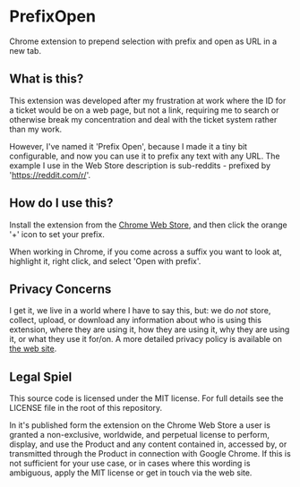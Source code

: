 # PrefixOpen
Chrome extension to prepend selection with prefix and open as URL in a new tab.

## What is this?
This extension was developed after my frustration at work where the ID for a ticket would be on a web page, but not a link, requiring me to search or otherwise break my concentration and deal with the ticket system rather than my work.

However, I've named it 'Prefix Open', because I made it a tiny bit configurable, and now you can use it to prefix any text with any URL. The example I use in the Web Store description is sub-reddits - prefixed by 'https://reddit.com/r/'.

## How do I use this?
Install the extension from the [Chrome Web Store](https://chrome.google.com/webstore/category/extensions), and then click the orange '+' icon to set your prefix.

When working in Chrome, if you come across a suffix you want to look at, highlight it, right click, and select 'Open with prefix'.

## Privacy Concerns
I get it, we live in a world where I have to say this, but: we do *not* store, collect, upload, or download any information about who is using this extension, where they
are using it, how they are using it, why they are using it, or what they use it for/on. A more detailed privacy policy is available on [the web site](https://prefix.findlays.io/privacy).

## Legal Spiel
This source code is licensed under the MIT license. For full details see the LICENSE file in the root of this repository.

In it's published form the extension on the Chrome Web Store a user is granted a non-exclusive, worldwide, and perpetual license to perform, display, and use the Product and any content contained in, accessed by, or transmitted through the Product in connection with Google Chrome. If this is not sufficient for your use case, or in cases where this
wording is ambiguous, apply the MIT license or get in touch via the web site.